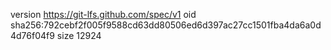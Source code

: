 version https://git-lfs.github.com/spec/v1
oid sha256:792cebf2f005f9588cd63dd80506ed6d397ac27cc1501fba4da6a0d4d76f04f9
size 12924
